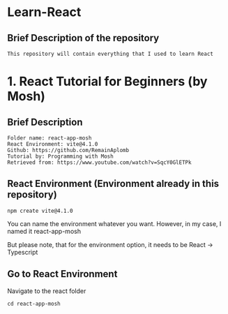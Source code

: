 # Learn-React

## Brief Description of the repository

    This repository will contain everything that I used to learn React

# 1. React Tutorial for Beginners (by Mosh)

## Brief Description

    Folder name: react-app-mosh
    React Environment: vite@4.1.0
    Github: https://github.com/RemainAplomb
    Tutorial by: Programming with Mosh
    Retrieved from: https://www.youtube.com/watch?v=SqcY0GlETPk

## React Environment (Environment already in this repository)

```
npm create vite@4.1.0
```

You can name the environment whatever you want.
However, in my case, I named it react-app-mosh

But please note, that for the environment option,
it needs to be React -> Typescript

## Go to React Environment

Navigate to the react folder

```
cd react-app-mosh
```
